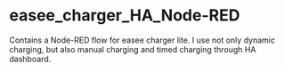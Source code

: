 # easee_charger_HA_Node-RED
Contains a Node-RED flow for easee charger lite. I use not only dynamic charging, but also manual charging and timed charging through HA dashboard.
